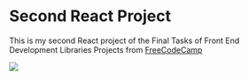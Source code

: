# Second React Project

This is my second React project of the Final Tasks of Front End Development Libraries Projects from [FreeCodeCamp](https://www.freecodecamp.org/)

![](https://user-images.githubusercontent.com/66536024/116495778-f92e4380-a879-11eb-9a77-29452c24fce8.png)

